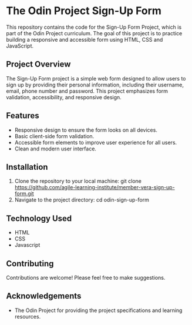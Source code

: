 # The Odin Project Sign-Up Form


This repository contains the code for the Sign-Up Form Project, which is part of the Odin Project curriculum. The goal of this project is to practice building a responsive and accessible form using HTML, CSS and JavaScript.

## Project Overview

The Sign-Up Form project is a simple web form designed to allow users to sign up by providing their personal information, including their username, email, phone number and password. This project emphasizes form validation, accessibility, and responsive design.


## Features

- Responsive design to ensure the form looks on all devices.
- Basic client-side form validation.
- Accessible form elements to improve user experience for all users.
- Clean and modern user interface.

## Installation

1. Clone the repository to your local machine: git clone https://github.com/agile-learning-institute/member-vera-sign-up-form.git
2. Navigate to the project directory: cd odin-sign-up-form

## Technology Used

- HTML
- CSS
- Javascript

## Contributing

Contributions are welcome! Please feel free to make suggestions.

## Acknowledgements

- The Odin Project for providing the project specifications and learning resources.
